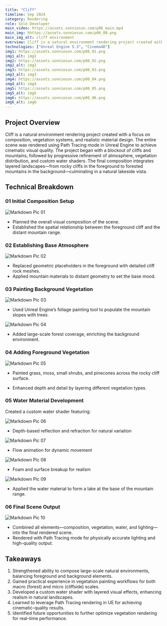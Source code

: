 ```yaml
---
title: "Cliff"
timeline: Sep 2024
category: Rendering
role: Sole Developer
main_video: https://assets.sonniesun.com/p06_main.mp4
main_img: hhttps://assets.sonniesun.com/p06_00.png
main_img_alt: cliff environment
overview: Cliff is a natural environment rendering project created with a focus on composition, vegetation systems, and realistic material design. The entire scene was rendered using Path Tracing mode in Unreal Engine to achieve cinematic visual quality.
technologies: ["Unreal Engine 5.3", "Cinema4D"]
img1: https://assets.sonniesun.com/p06_01.png
img1_alt: img1
img2: https://assets.sonniesun.com/p06_02.png
img2_alt: img2
img3: https://assets.sonniesun.com/p06_03.png
img3_alt: img3
img4: https://assets.sonniesun.com/p06_04.png
img4_alt: img4
img5: https://assets.sonniesun.com/p06_05.png
img5_alt: img5
img6: https://assets.sonniesun.com/p06_06.png
img6_alt: img6
---
```


## Project Overview

Cliff is a natural environment rendering project created with a focus on composition, vegetation systems, and realistic material design. The entire scene was rendered using Path Tracing mode in Unreal Engine to achieve cinematic visual quality.
The project began with a blockout of cliffs and mountains, followed by progressive refinement of atmosphere, vegetation distribution, and custom water shaders. The final composition integrates layered landscapes—from rocky cliffs in the foreground to forested mountains in the background—culminating in a natural lakeside vista.

## Technical Breakdown

### 01 Initial Composition Setup

<img src="https://assets.sonniesun.com/p06_c_01.png" alt="Markdown Pic 01" style="display: block; max-width: min(100%, 800px); height: auto;" />

- Planned the overall visual composition of the scene.
- Established the spatial relationship between the foreground cliff and the distant mountain range.

### 02 Establishing Base Atmosphere

<img src="https://assets.sonniesun.com/p06_c_02.png" alt="Markdown Pic 02" style="display: block; max-width: min(100%, 800px); height: auto;" />

- Replaced geometric placeholders in the foreground with detailed cliff rock meshes.
- Applied mountain materials to distant geometry to set the base mood.

### 03 Painting Background Vegetation

<img src="https://assets.sonniesun.com/p06_c_03.png" alt="Markdown Pic 03" style="display: block; max-width: min(100%, 400px); height: auto;" />

- Used Unreal Engine’s foliage painting tool to populate the mountain slopes with trees.

<img src="https://assets.sonniesun.com/p06_c_04.png" alt="Markdown Pic 04" style="display: block; max-width: min(100%, 800px); height: auto;" />

- Added large-scale forest coverage, enriching the background environment.

### 04 Adding Foreground Vegetation

<img src="https://assets.sonniesun.com/p06_c_05.png" alt="Markdown Pic 05" style="display: block; max-width: min(100%, 800px); height: auto;" />

- Painted grass, moss, small shrubs, and pinecones across the rocky cliff surface.

- Enhanced depth and detail by layering different vegetation types.

### 05 Water Material Development
Created a custom water shader featuring:

<img src="https://assets.sonniesun.com/p06_c_06.png" alt="Markdown Pic 06" style="display: block; max-width: min(100%, 800px); height: auto;" />

- Depth-based reflection and refraction for natural variation

<img src="https://assets.sonniesun.com/p06_c_07.png" alt="Markdown Pic 07" style="display: block; max-width: min(100%, 800px); height: auto;" />

- Flow animation for dynamic movement

<img src="https://assets.sonniesun.com/p06_c_08.png" alt="Markdown Pic 08" style="display: block; max-width: min(100%, 800px); height: auto;" />

- Foam and surface breakup for realism

<img src="https://assets.sonniesun.com/p06_c_09.png" alt="Markdown Pic 09" style="display: block; max-width: min(100%, 800px); height: auto;" />

- Applied the water material to form a lake at the base of the mountain range.

### 06 Final Scene Output

<img src="https://assets.sonniesun.com/p06_c_10.png" alt="Markdown Pic 10" style="display: block; max-width: min(100%, 800px); height: auto;" />

- Combined all elements—composition, vegetation, water, and lighting—into the final rendered scene.
- Rendered with Path Tracing mode for physically accurate lighting and high-quality output.


## Takeaways

1. Strengthened ability to compose large-scale natural environments, balancing foreground and background elements.
2. Gained practical experience in vegetation painting workflows for both macro (forest) and micro (cliffside) scales.
3. Developed a custom water shader with layered visual effects, enhancing realism in natural landscapes.
4. Learned to leverage Path Tracing rendering in UE for achieving cinematic-quality results.
5. Identified future opportunities to further optimize vegetation rendering for real-time performance.